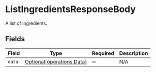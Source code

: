 # ListIngredientsResponseBody

A list of ingredients.


## Fields

| Field                                                        | Type                                                         | Required                                                     | Description                                                  |
| ------------------------------------------------------------ | ------------------------------------------------------------ | ------------------------------------------------------------ | ------------------------------------------------------------ |
| `data`                                                       | [Optional[operations.Data]](../../models/operations/data.md) | :heavy_minus_sign:                                           | N/A                                                          |